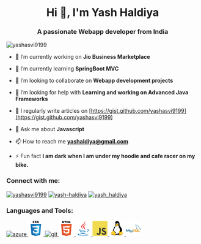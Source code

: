 <h1 align="center">Hi 👋, I'm Yash Haldiya</h1>
<h3 align="center">A passionate Webapp developer from India</h3>

<p align="left"> <img src="https://komarev.com/ghpvc/?username=yashasvi9199&label=Profile%20views&color=0e75b6&style=flat" alt="yashasvi9199" /> </p>

- 🔭 I’m currently working on **Jio Business Marketplace**

- 🌱 I’m currently learning **SpringBoot MVC**

- 👯 I’m looking to collaborate on **Webapp development projects**

- 🤝 I’m looking for help with **Learning and working on Advanced Java Frameworks**

- 📝 I regularly write articles on [https://gist.github.com/yashasvi9199](https://gist.github.com/yashasvi9199)

- 💬 Ask me about **Javascript**

- 📫 How to reach me **yashaldiya@gmail.com**

- ⚡ Fun fact **I am dark when I am under my hoodie and cafe racer on my bike.**

<h3 align="left">Connect with me:</h3>
<p align="left">
<a href="https://codepen.io/yashasvi9199" target="blank"><img align="center" src="https://raw.githubusercontent.com/rahuldkjain/github-profile-readme-generator/master/src/images/icons/Social/codepen.svg" alt="yashasvi9199" height="30" width="40" /></a>
<a href="https://linkedin.com/in/yash-haldiya" target="blank"><img align="center" src="https://raw.githubusercontent.com/rahuldkjain/github-profile-readme-generator/master/src/images/icons/Social/linked-in-alt.svg" alt="yash-haldiya" height="30" width="40" /></a>
<a href="https://instagram.com/yash_haldiya" target="blank"><img align="center" src="https://raw.githubusercontent.com/rahuldkjain/github-profile-readme-generator/master/src/images/icons/Social/instagram.svg" alt="yash_haldiya" height="30" width="40" /></a>
</p>

<h3 align="left">Languages and Tools:</h3>
<p align="left"> <a href="https://azure.microsoft.com/en-in/" target="_blank" rel="noreferrer"> <img src="https://www.vectorlogo.zone/logos/microsoft_azure/microsoft_azure-icon.svg" alt="azure" width="40" height="40"/> </a> <a href="https://www.w3schools.com/css/" target="_blank" rel="noreferrer"> <img src="https://raw.githubusercontent.com/devicons/devicon/master/icons/css3/css3-original-wordmark.svg" alt="css3" width="40" height="40"/> </a> <a href="https://git-scm.com/" target="_blank" rel="noreferrer"> <img src="https://www.vectorlogo.zone/logos/git-scm/git-scm-icon.svg" alt="git" width="40" height="40"/> </a> <a href="https://www.w3.org/html/" target="_blank" rel="noreferrer"> <img src="https://raw.githubusercontent.com/devicons/devicon/master/icons/html5/html5-original-wordmark.svg" alt="html5" width="40" height="40"/> </a> <a href="https://www.java.com" target="_blank" rel="noreferrer"> <img src="https://raw.githubusercontent.com/devicons/devicon/master/icons/java/java-original.svg" alt="java" width="40" height="40"/> </a> <a href="https://developer.mozilla.org/en-US/docs/Web/JavaScript" target="_blank" rel="noreferrer"> <img src="https://raw.githubusercontent.com/devicons/devicon/master/icons/javascript/javascript-original.svg" alt="javascript" width="40" height="40"/> </a> <a href="https://www.linux.org/" target="_blank" rel="noreferrer"> <img src="https://raw.githubusercontent.com/devicons/devicon/master/icons/linux/linux-original.svg" alt="linux" width="40" height="40"/> </a> <a href="https://www.mysql.com/" target="_blank" rel="noreferrer"> <img src="https://raw.githubusercontent.com/devicons/devicon/master/icons/mysql/mysql-original-wordmark.svg" alt="mysql" width="40" height="40"/> </a> </p>

